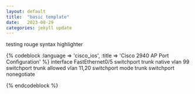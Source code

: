 ```yaml
---
layout: default
title:  "basic template"
date:   2023-08-29
categories: jekyll update
---
```


testing rouge syntax highlighter

{% codeblock :language => 'cisco_ios', :title => 'Cisco 2940 AP Port Configuration' %}
interface FastEthernet0/5
    switchport trunk native vlan 99
    switchport trunk allowed vlan 11,20
    switchport mode trunk
    switchport nonegotiate
    
{% endcodeblock %}
